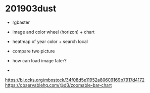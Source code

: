 # 201903dust

- rgbaster
     
- image and color wheel (horizon) + chart
- heatmap of year color + search local
- compare two picture  
- how can load image fater?
- 
  
https://bl.ocks.org/mbostock/34f08d5e11952a80609169b7917d4172  
https://observablehq.com/@d3/zoomable-bar-chart
